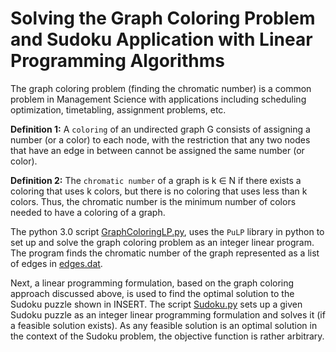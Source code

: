 # Solving the Graph Coloring Problem and Sudoku Application with Linear Programming Algorithms
  
  The graph coloring problem (finding the chromatic number) is a common problem in Management Science with applications including scheduling optimization, timetabling, assignment problems, etc. 
  
__Definition 1:__ A `coloring` of an undirected graph G consists of assigning a number (or a color) to each node, with the restriction that any two nodes that have an edge in between cannot be assigned the same number (or color).

__Definition 2:__ The `chromatic number` of a graph is k ∈ N if there exists a coloring that uses k colors, but there is no coloring that uses less than k colors. Thus, the chromatic number is the minimum number of colors needed to have a coloring of a graph.

The python 3.0 script [GraphColoringLP.py](https://github.com/tpawelski/graph-coloring-lp/blob/master/GraphColoringLP.py), uses the `PuLP` library in python to set up and solve the graph coloring problem as an integer linear program. The program finds the chromatic number of the graph represented as a list of edges in [edges.dat](https://github.com/tpawelski/graph-coloring-lp/blob/master/edges.dat).

Next, a linear programming formulation, based on the graph coloring approach discussed above, is used to find the optimal solution to the Sudoku puzzle shown in INSERT. The script [Sudoku.py](https://github.com/tpawelski/graph-coloring-lp/blob/master/Sudoku.py) sets up a given Sudoku puzzle as an integer linear programming formulation and solves it (if a feasible solution exists). As any feasible solution is an optimal solution in the context of the Sudoku problem, the objective function is rather arbitrary. 
